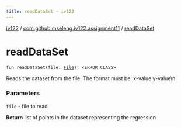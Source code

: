 ```yaml
---
title: readDataSet - iv122
---
```


[iv122](../index.md) / [com.github.mseleng.iv122.assignment11](index.md) / [readDataSet](.)

# readDataSet

`fun readDataSet(file: `[`File`](http://docs.oracle.com/javase/6/docs/api/java/io/File.html)`): <ERROR CLASS>`

Reads the dataset from the file. The format must be:
x-value y-value\n

### Parameters

`file` - file to read

**Return**
list of points in the dataset representing the regression

